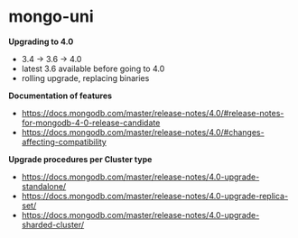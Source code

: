 # mongo-uni


**Upgrading to 4.0**

- 3.4 -> 3.6 -> 4.0
- latest 3.6 available before going to 4.0
- rolling upgrade, replacing binaries

**Documentation of features**
- https://docs.mongodb.com/master/release-notes/4.0/#release-notes-for-mongodb-4-0-release-candidate
- https://docs.mongodb.com/master/release-notes/4.0/#changes-affecting-compatibility

**Upgrade procedures per Cluster type**
- https://docs.mongodb.com/master/release-notes/4.0-upgrade-standalone/
- https://docs.mongodb.com/master/release-notes/4.0-upgrade-replica-set/
- https://docs.mongodb.com/master/release-notes/4.0-upgrade-sharded-cluster/
